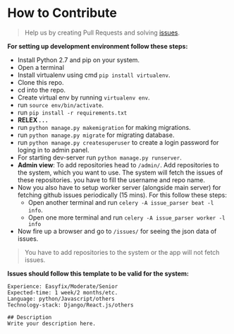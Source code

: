 # How to Contribute
> Help us by creating Pull Requests and solving [issues](https://github.com/mozillacampusclubs/issue_parser_backend/issues).

**For setting up development environment follow these steps:**
- Install Python 2.7 and pip on your system.
- Open a terminal
- Install virtualenv using cmd `pip install virtualenv`.
- Clone this repo.
- cd into the repo.
- Create virtual env by running `virtualenv env`.
- run `source env/bin/activate`.
- run `pip install -r requirements.txt`
- **RELEX . . .**
- run `python manage.py makemigration` for making migrations.
- run `python manage.py migrate` for migrating database.
- run `python manage.py createsuperuser` to create a login password for loging in to admin panel.
- For starting dev-server run `python manage.py runserver`.
- **Admin view**: To add repositories head to `/admin/`. Add repositories to the system, which you want to use. The system will fetch the issues of these repositories. you have to fill the username and repo name.
- Now you also have to setup worker server (alongside main server) for fetching github issues periodically (15 mins). For this follow these steps:
    - Open another terminal and run `celery -A issue_parser beat -l info`.
    - Open one more terminal and run `celery -A issue_parser worker -l info`
- Now fire up a browser and go to `/issues/` for seeing the json data of issues.
> You have to add repositories to the system or the app will not fetch issues.

**Issues should follow this template to be valid for the system:**
```
Experience: Easyfix/Moderate/Senior
Expected-time: 1 week/2 months/etc.
Language: python/Javascript/others
Technology-stack: Django/React.js/others

## Description
Write your description here.
```
